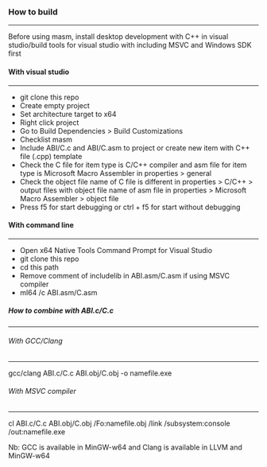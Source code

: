 ### How to build
----------------

Before using masm, install desktop development with C++ in visual studio/build tools for visual studio with including MSVC and Windows SDK first

#### With visual studio
-----------------------

-   git clone this repo
-   Create empty project
-   Set architecture target to x64
-   Right click project
-   Go to Build Dependencies > Build Customizations
-   Checklist masm
-   Include ABI/C.c and ABI/C.asm to project or create new item with C++ file (.cpp) template
-   Check the C file for item type is C/C++ compiler and asm file for item type is Microsoft Macro Assembler in properties > general
-   Check the object file name of C file is different in properties > C/C++ > output files with object file name of asm file in properties > Microsoft Macro Assembler > object file
-   Press f5 for start debugging or ctrl + f5 for start without debugging

#### With command line
----------------------

-   Open x64 Native Tools Command Prompt for Visual Studio
-   git clone this repo
-   cd this path
-   Remove comment of includelib in ABI.asm/C.asm if using MSVC compiler
-   ml64 /c ABI.asm/C.asm

##### How to combine with ABI.c/C.c
-----------------------------------

###### With GCC/Clang
---------------------

gcc/clang ABI.c/C.c ABI.obj/C.obj -o namefile.exe

###### With MSVC compiler
-------------------------

cl ABI.c/C.c ABI.obj/C.obj /Fo:namefile.obj /link /subsystem:console /out:namefile.exe

Nb: GCC is available in MinGW-w64 and Clang is available in LLVM and MinGW-w64
